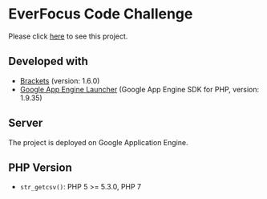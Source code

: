 # EverFocus Code Challenge

Please click [here](http://everfocuscodechallenge.appspot.com/) to see this project. 

## Developed with
- [Brackets](https://github.com/adobe/brackets/) (version: 1.6.0)
- [Google App Engine Launcher](https://cloud.google.com/appengine/downloads#Google_App_Engine_SDK_for_PHP) (Google App Engine SDK for PHP, version: 1.9.35)


## Server
The project is deployed on Google Application Engine.

## PHP Version
- `str_getcsv()`: PHP 5 >= 5.3.0, PHP 7
